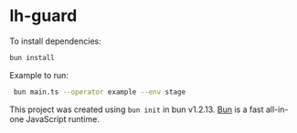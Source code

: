 # lh-guard

To install dependencies:

```bash
bun install
```

Example to run:

```bash
 bun main.ts --operator example --env stage
```

This project was created using `bun init` in bun v1.2.13. [Bun](https://bun.sh) is a fast all-in-one JavaScript runtime.
